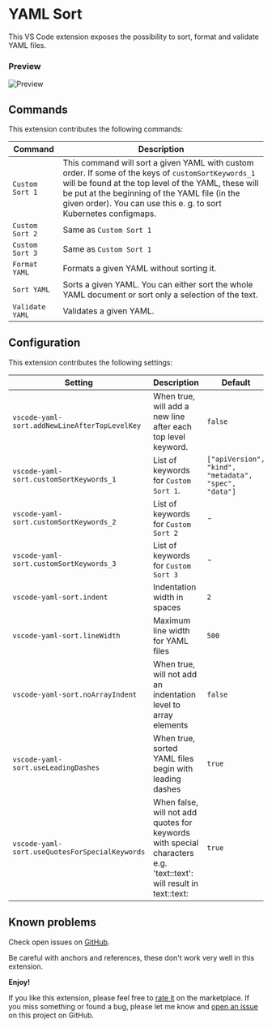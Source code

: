 # YAML Sort
This VS Code extension exposes the possibility to sort, format and validate YAML files.

### Preview
![Preview](images/preview.gif)

## Commands
This extension contributes the following commands:

| Command                                        | Description                                                                                           |
|------------------------------------------------|-------------------------------------------------------------------------------------------------------|
| `Custom Sort 1`                                | This command will sort a given YAML with custom order. If some of the keys of `customSortKeywords_1` will be found at the top level of the YAML, these will be put at the beginning of the YAML file (in the given order). You can use this e. g. to sort Kubernetes configmaps. |
| `Custom Sort 2`                                | Same as `Custom Sort 1`                                                                               |
| `Custom Sort 3`                                | Same as `Custom Sort 1`                                                                               |
| `Format YAML`                                  | Formats a given YAML without sorting it.                                                              |
| `Sort YAML`                                    | Sorts a given YAML. You can either sort the whole YAML document or sort only a selection of the text. |
| `Validate YAML`                                | Validates a given YAML.                                                                               |


## Configuration
This extension contributes the following settings:

| Setting                                        | Description                                                                                                        | Default |
|------------------------------------------------|------------------------------------------------------------------------------------------------------------------- | ------- |
| `vscode-yaml-sort.addNewLineAfterTopLevelKey`  | When true, will add a new line after each top level keyword.                                                       | `false` |
| `vscode-yaml-sort.customSortKeywords_1`        | List of keywords for `Custom Sort 1`.                                                                              | `["apiVersion", "kind", "metadata", "spec", "data"]`                       |
| `vscode-yaml-sort.customSortKeywords_2`        | List of keywords for `Custom Sort 2`                                                                               | -       |
| `vscode-yaml-sort.customSortKeywords_3`        | List of keywords for `Custom Sort 3`                                                                               | -       |
| `vscode-yaml-sort.indent`                      | Indentation width in spaces                                                                                        | `2`     |
| `vscode-yaml-sort.lineWidth`                   | Maximum line width for YAML files                                                                                  | `500`   |
| `vscode-yaml-sort.noArrayIndent`               | When true, will not add an indentation level to array elements                                                     | `false` |
| `vscode-yaml-sort.useLeadingDashes`            | When true, sorted YAML files begin with leading dashes                                                             | `true`  |
| `vscode-yaml-sort.useQuotesForSpecialKeywords` | When false, will not add quotes for keywords with special characters e.g. 'text::text': will result in text::text: | `true`  |

## Known problems
Check open issues on [GitHub](https://github.com/pascalre/vscode-yaml-sort/issues).

Be careful with anchors and references, these don't work very well in this extension.


**Enjoy!**

If you like this extension, please feel free to [rate it](https://marketplace.visualstudio.com/items?itemName=PascalReitermann93.vscode-yaml-sort&ssr=false#review-details) on the marketplace.
If you miss something or found a bug, please let me know and [open an issue](https://github.com/pascalre/vscode-yaml-sort/issues/new) on this project on GitHub.